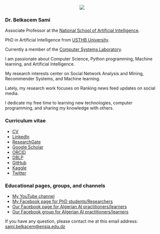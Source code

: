 <p align="center"> <img src="https://avatars1.githubusercontent.com/u/33413333?s=460&u=d80b53345a329cc365bbbc1d23348cf027a783db&v=4"> </p>

### Dr. Belkacem Sami

Associate Professor at the [National School of Artificial Intelligence](https://ensia.edu.dz/faculty-members/).

PhD in Artificial Intelligence from [USTHB University](https://www.usthb.dz/).

Currently a member of the [Computer Systems Laboratory](https://lria.usthb.dz/).

I am passionate about Computer Science, Python programming, Machine learning, and Artificial Intelligence.

My research interests center on Social Network Analysis and Mining, Recommender Systems, and Machine learning.

Lately, my research work focuses on Ranking news feed updates on social media.

I dedicate my free time to learning new technologies, computer programming, and sharing my knowledge with others.

### Curriculum vitae

- [CV](https://sambelkacem.github.io/CV.pdf)
- [LinkedIn](https://dz.linkedin.com/in/sami-belkacem-364720a5)
- [ResearchGate](https://www.researchgate.net/profile/Sami_Belkacem)
- [Google Scholar](https://scholar.google.fr/citations?user=b4KNt4cAAAAJ&hl=fr)
- [ORCID](https://orcid.org/0000-0002-7259-9054)
- [DBLP](https://dblp.uni-trier.de/pid/208/7638.html)
- [GitHub](https://github.com/SamBelkacem)
- [Kaggle](https://www.kaggle.com/sambelkacem)
- [Twitter](https://twitter.com/SamiBelkacem3)

### Educational pages, groups, and channels

- [My YouTube channel](https://www.youtube.com/@samibelkacem/videos)
- [My Facebook page for PhD students/Researchers](https://web.facebook.com/PhD-tips-tools-and-tricks-101192682345124)
- [Our Facebook page for Algerian AI practitioners/learners](https://web.facebook.com/AlgerianAIBD)
- [Our Facebook group for Algerian AI practitioners/learners](https://web.facebook.com/groups/930784020685830)

If you have any question, please contact me at this email address: sami.belkacem@ensia.edu.dz
